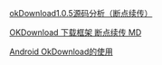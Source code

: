 [okDownload1.0.5源码分析（断点续传）](https://blog.csdn.net/zhenzhen9310/article/details/103316496?utm_medium=distribute.pc_relevant.none-task-blog-2~default~baidujs_title~default-5.no_search_link&spm=1001.2101.3001.4242)

[OKDownload 下载框架 断点续传 MD](https://www.cnblogs.com/baiqiantao/p/10679677.html)

[Android OkDownload的使用](https://www.jianshu.com/p/b7212abd4a43)




